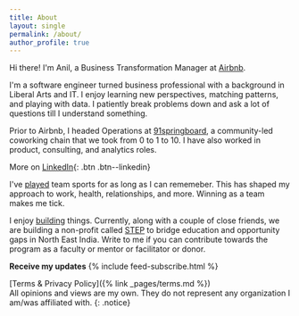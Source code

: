 ```yaml
---
title: About
layout: single
permalink: /about/
author_profile: true
---
```

Hi there! I'm Anil, a Business Transformation Manager at [Airbnb](https://airbnb.com). 

I'm a software engineer turned business professional with a background in Liberal Arts and IT. I enjoy learning new perspectives, matching patterns, and playing with data. I patiently break problems down and ask a lot of questions till I understand something.

Prior to Airbnb, I headed Operations at [91springboard](https://91springboard.com), a community-led coworking chain that we took from 0 to 1 to 10. I have also worked in product, consulting, and analytics roles.

More on [LinkedIn](https://www.linkedin.com/in/anilgeorge04){: .btn .btn--linkedin}

I've [played](https://indiaultimate.org/2015-aouc-team-india) team sports for as long as I can rememeber. This has shaped my approach to work, health, relationships, and more. Winning as a team makes me tick.

I enjoy [building](/building) things. Currently, along with a couple of close friends, we are building a non-profit called [STEP](https://stepnortheast.org/) to bridge education and opportunity gaps in North East India. Write to me if you can contribute towards the program as a faculty or mentor or facilitator or donor.

**Receive my updates**
{% include feed-subscribe.html %}

[Terms & Privacy Policy]({% link _pages/terms.md %})<br>
All opinions and views are my own. They do not represent any organization I am/was affiliated with.
{: .notice}
